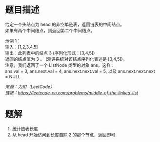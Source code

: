 # 题目描述
给定一个头结点为 head 的非空单链表，返回链表的中间结点。  
如果有两个中间结点，则返回第二个中间结点。  

示例 1：  
输入：[1,2,3,4,5]  
输出：此列表中的结点 3 (序列化形式：[3,4,5])  
返回的结点值为 3 。 (测评系统对该结点序列化表述是 [3,4,5])。  
注意，我们返回了一个 ListNode 类型的对象 ans，这样：  
ans.val = 3, ans.next.val = 4, ans.next.next.val = 5, 以及 ans.next.next.next = NULL.  

*来源：力扣（LeetCode）  
链接：https://leetcode-cn.com/problems/middle-of-the-linked-list*

# 题解
1. 统计链表长度
2. 从 head 开始访问到长度自除 2 的那个节点，返回即可
